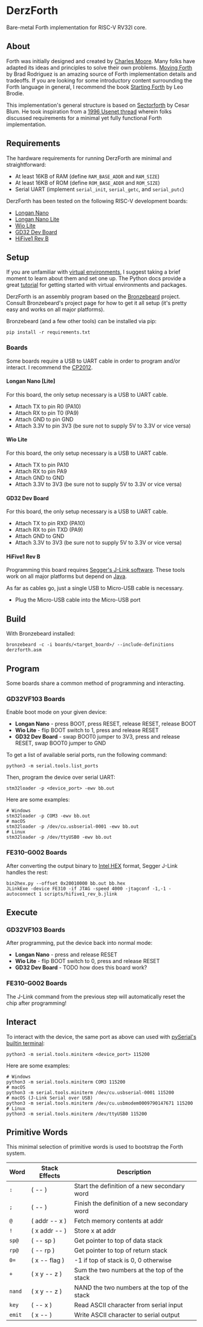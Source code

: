 # DerzForth
Bare-metal Forth implementation for RISC-V RV32I core.

## About
Forth was initially designed and created by [Charles Moore](https://en.wikipedia.org/wiki/Charles_H._Moore).
Many folks have adapted its ideas and principles to solve their own problems.
[Moving Forth](http://www.bradrodriguez.com/papers/moving1.htm) by Brad Rodriguez is an amazing source of Forth implementation details and tradeoffs.
If you are looking for some introductory content surrounding the Forth language in general, I recommend the book [Starting Forth](https://www.forth.com/starting-forth/) by Leo Brodie.

This implementation's general structure is based on [Sectorforth](https://github.com/cesarblum/sectorforth) by Cesar Blum.
He took inspiration from a [1996 Usenet thread](https://groups.google.com/g/comp.lang.forth/c/NS2icrCj1jQ/m/ohh9v4KphygJ) wherein folks discussed requirements for a minimal yet fully functional Forth implementation.

## Requirements
The hardware requirements for running DerzForth are minimal and straightforward:
* At least 16KB of RAM (define `RAM_BASE_ADDR` and `RAM_SIZE`)
* At least 16KB of ROM (define `ROM_BASE_ADDR` and `ROM_SIZE`)
* Serial UART (implement `serial_init`, `serial_getc`, and `serial_putc`)

DerzForth has been tested on the following RISC-V development boards:
* [Longan Nano](https://www.seeedstudio.com/Sipeed-Longan-Nano-RISC-V-GD32VF103CBT6-DEV-Board-p-4725.html)
* [Longan Nano Lite](https://docs.platformio.org/en/latest/boards/gd32v/sipeed-longan-nano-lite.html)
* [Wio Lite](https://www.seeedstudio.com/Wio-Lite-RISC-V-GD32VF103-p-4293.html)
* [GD32 Dev Board](https://www.seeedstudio.com/SeeedStudio-GD32-RISC-V-kit-with-LCD-p-4303.html)
* [HiFive1 Rev B](https://www.sifive.com/boards/hifive1-rev-b)

## Setup
If you are unfamiliar with [virtual environments](https://docs.python.org/3/library/venv.html), I suggest taking a brief moment to learn about them and set one up.
The Python docs provide a great [tutorial](https://docs.python.org/3/tutorial/venv.html) for getting started with virtual environments and packages.

DerzForth is an assembly program based on the [Bronzebeard](https://github.com/theandrew168/bronzebeard) project.
Consult Bronzebeard's project page for how to get it all setup (it's pretty easy and works on all major platforms).

Bronzebeard (and a few other tools) can be installed via pip:
```
pip install -r requirements.txt
```

### Boards
Some boards require a USB to UART cable in order to program and/or interact.
I recommend the [CP2012](https://www.amazon.com/HiLetgo-CP2102-Converter-Adapter-Downloader/dp/B00LODGRV8).

#### Longan Nano [Lite]
For this board, the only setup necessary is a USB to UART cable.

* Attach TX to pin R0 (PA10)
* Attach RX to pin T0 (PA9)
* Attach GND to pin GND
* Attach 3.3V to pin 3V3 (be sure not to supply 5V to 3.3V or vice versa)

#### Wio Lite
For this board, the only setup necessary is a USB to UART cable.

* Attach TX to pin PA10
* Attach RX to pin PA9
* Attach GND to GND
* Attach 3.3V to 3V3 (be sure not to supply 5V to 3.3V or vice versa)

#### GD32 Dev Board
For this board, the only setup necessary is a USB to UART cable.

* Attach TX to pin RXD (PA10)
* Attach RX to pin TXD (PA9)
* Attach GND to GND
* Attach 3.3V to 3V3 (be sure not to supply 5V to 3.3V or vice versa)

#### HiFive1 Rev B
Programming this board requires [Segger's J-Link software](https://www.segger.com/downloads/jlink/#J-LinkSoftwareAndDocumentationPack).
These tools work on all major platforms but depend on [Java](https://openjdk.java.net/install/).

As far as cables go, just a single USB to Micro-USB cable is necessary.

* Plug the Micro-USB cable into the Micro-USB port

## Build
With Bronzebeard installed:
```
bronzebeard -c -i boards/<target_board>/ --include-definitions derzforth.asm
```

## Program
Some boards share a common method of programming and interacting.

### GD32VF103 Boards
Enable boot mode on your given device:
* **Longan Nano** - press BOOT, press RESET, release RESET, release BOOT
* **Wio Lite** - flip BOOT switch to 1, press and release RESET
* **GD32 Dev Board** - swap BOOT0 jumper to 3V3, press and release RESET, swap BOOT0 jumper to GND

To get a list of available serial ports, run the following command:
```
python3 -m serial.tools.list_ports
```

Then, program the device over serial UART:
```
stm32loader -p <device_port> -ewv bb.out
```

Here are some examples:
```
# Windows
stm32loader -p COM3 -ewv bb.out
# macOS
stm32loader -p /dev/cu.usbserial-0001 -ewv bb.out
# Linux
stm32loader -p /dev/ttyUSB0 -ewv bb.out
```

### FE310-G002 Boards
After converting the output binary to [Intel HEX](https://en.wikipedia.org/wiki/Intel_HEX) format, Segger J-Link handles the rest:
```
bin2hex.py --offset 0x20010000 bb.out bb.hex
JLinkExe -device FE310 -if JTAG -speed 4000 -jtagconf -1,-1 -autoconnect 1 scripts/hifive1_rev_b.jlink
```

## Execute

### GD32VF103 Boards
After programming, put the device back into normal mode:
* **Longan Nano** - press and release RESET
* **Wio Lite** - flip BOOT switch to 0, press and release RESET
* **GD32 Dev Board** - TODO how does this board work?

### FE310-G002 Boards
The J-Link command from the previous step will automatically reset the chip after programming!

## Interact
To interact with the device, the same port as above can used with [pySerial's builtin terminal](https://pyserial.readthedocs.io/en/latest/tools.html#module-serial.tools.miniterm):
```
python3 -m serial.tools.miniterm <device_port> 115200
```

Here are some examples:
```
# Windows
python3 -m serial.tools.miniterm COM3 115200
# macOS
python3 -m serial.tools.miniterm /dev/cu.usbserial-0001 115200
# macOS (J-Link Serial over USB)
python3 -m serial.tools.miniterm /dev/cu.usbmodem0009790147671 115200
# Linux
python3 -m serial.tools.miniterm /dev/ttyUSB0 115200
```

## Primitive Words
This minimal selection of primitive words is used to bootstrap the Forth system.

| Word   | Stack Effects | Description                                   |
| ------ | ------------- | --------------------------------------------- |
| `:`    | ( -- )        | Start the definition of a new secondary word  |
| `;`    | ( -- )        | Finish the definition of a new secondary word |
| `@`    | ( addr -- x ) | Fetch memory contents at addr                 |
| `!`    | ( x addr -- ) | Store x at addr                               |
| `sp@`  | ( -- sp )     | Get pointer to top of data stack              |
| `rp@`  | ( -- rp )     | Get pointer to top of return stack            |
| `0=`   | ( x -- flag ) | -1 if top of stack is 0, 0 otherwise          |
| `+`    | ( x y -- z )  | Sum the two numbers at the top of the stack   |
| `nand` | ( x y -- z )  | NAND the two numbers at the top of the stack  |
| `key`  | ( -- x )      | Read ASCII character from serial input        |
| `emit` | ( x -- )      | Write ASCII character to serial output        |
